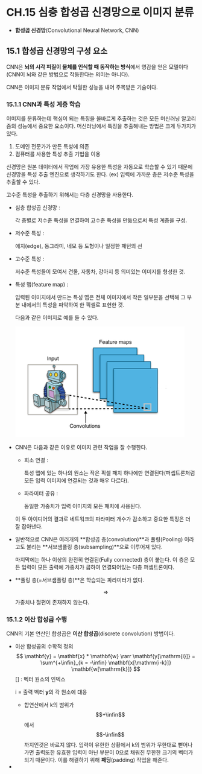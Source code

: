 # CH.15 심층 합성곱 신경망으로 이미지 분류

- **합성곱 신경망**(Convolutional Neural Network, CNN)



## 15.1 합성곱 신경망의 구성 요소

CNN은 **뇌의 시각 피질이 물체를 인식할 때 동작하는 방식**에서 영감을 얻은 모델이다(CNN이 뇌와 같은 방법으로 작동한다는 의미는 아니다).

CNN은 이미지 분류 작업에서 탁월한 성능을 내어 주목받은 기술이다.



### 15.1.1 CNN과 특성 계층 학습

이미지를 분류하는데 핵심이 되는 특징을 올바르게 추출하는 것은 모든 머신러닝 알고리즘의 성능에서 중요한 요소이다. 머신러닝에서 특징을 추출해내는 방법은 크게 두가지가 있다.

1. 도메인 전문가가 만든 특성에 의존
2. 컴퓨터를 사용한 특성 추출 기법을 이용

신경망은 원본 데이터에서 작업에 가장 유용한 특성을 자동으로 학습할 수 있기 때문에 신경망을 특성 추출 엔진으로 생각하기도 한다. (ex) 입력에 가까운 층은 저수준 특성을 추출할 수 있다.

고수준 특성을 추출하기 위해서는 다층 신경망을 사용한다.

- 심층 합성곱 신경망 : 

  각 층별로 저수준 특성을 연결하여 고수준 특성을 만듦으로써 특성 계층을 구성.

- 저수준 특성 : 

  에지(edge), 동그라미, 네모 등 도형이나 일정한 패턴의 선

- 고수준 특성 : 

  저수준 특성들이 모여서 건물, 자동차, 강아지 등 의미있는 이미지를 형성한 것.

- 특성 맵(feature map) : 

  입력된 이미지에서 만드는 특성 맵은 전체 이미지에서 작은 일부분을 선택해 그 부분 내에서의 특성을 파악하여 한 픽셀로 표현한 것.

  다음과 같은 이미지로 예를 들 수 있다.

  ![](https://raw.githubusercontent.com/Jonsuff/MLstudy/master/images/ch15_feature_map_fixed.png)

- CNN은 다음과 같은 이유로 이미지 관련 작업을 잘 수행한다.

  - 희소 연결 : 

    특성 맵에 있는 하나의 원소는 작은 픽셀 패치 하나에만 연결된다(퍼셉트론처럼 모든 입력 이미지에 연결되는 것과 매우 다르다).

  - 파라미터 공유 : 

    동일한 가중치가 입력 이미지의 모든 패치에 사용된다.

  이 두 아이디어의 결과로 네트워크의 파라미터 개수가 감소하고 중요한 특징은 더 잘 잡아낸다.

- 일반적으로 CNN은 여러개의 **합성곱 층(convolution)**과 풀링(Pooling) 이라고도 불리는 **서브샘플링 층(subsampling)**으로 이루어져 있다.

  마지막에는 하나 이상의 완전히 연결된(Fully connected) 층이 붙는다. 이 층은 모든 입력이 모든 출력에 가중치가 곱하여 연결되어있는 다층 퍼셉트론이다.

- **풀링 층(=서브샘플링 층)**은 학습되는 파라미터가 없다. 

  $$\Rightarrow$$ 가중치나 절편이 존재하지 않는다.



### 15.1.2 이산 합성곱 수행

CNN의 기본 연산인 합성곱은 **이산 합성곱**(discrete convolution) 방법이다.

- 이산 합성곱의 수학적 정의
  $$
  \mathbf{y} = \mathbf{x} * \mathbf{w} \rarr \mathbf{y[\mathrm{i}]} = \sum^{+\infin}_{k = -\infin} \mathbf{x[\mathrm{i-k}]} \mathbf{w[\mathrm{k}]}
  $$
  [] : 벡터 원소의 인덱스

  i = 출력 벡터 **y**의 각 원소에 대응

  - 합연산에서 k의 범위가 $$+\infin$$ 에서 $$-\infin$$ 까지인것은 바르지 않다. 입력이 유한한 상황에서 k의 범위가 무한대로 뻗어나가면 출력또한 유효한 입력이 아닌 부분이 0으로 채워진 무한한 크기의 벡터가 되기 때문이다. 이를 해결하기 위해 **패딩**(padding) 작업을 해준다.

  

- 

